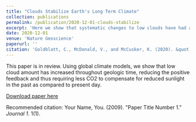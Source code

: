 ```yaml
---
title: "Clouds Stabilize Earth's Long Term Climate"
collection: publications
permalink: /publication/2020-12-01-clouds-stabilize
excerpt: 'Here we show that systematic changes to low clouds have had a major role in stabilizing climate through Earth's history'
date: 2020-12-01
venue: 'Nature Geoscience'
paperurl: ''
citation: 'Goldblatt, C., McDonald, V., and McCusker, K. (2020). &quot;Clouds Stabilize Earth's Long Term Climate.&quot; <i>in review</i>. 1(1).'
---
```

This paper is in review. Using global climate models, we show that low cloud amount has increased throughout geologic time, reducing the positive feedback and thus requiring less CO2 to compensate for reduced sunlight in the past as compared to present day.

[Download paper here](http://academicpages.github.io/files/paper1.pdf)

Recommended citation: Your Name, You. (2009). "Paper Title Number 1." <i>Journal 1</i>. 1(1).
